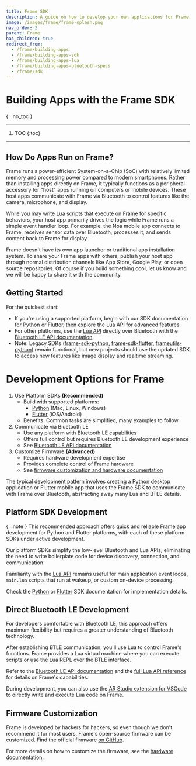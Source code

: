 ```yaml
---
title: Frame SDK
description: A guide on how to develop your own applications for Frame.
image: /images/frame/frame-splash.png
nav_order: 2
parent: Frame
has_children: true
redirect_from:
  - /frame/building-apps
  - /frame/building-apps-sdk
  - /frame/building-apps-lua
  - /frame/building-apps-bluetooth-specs
  - /frame/sdk
---
```


# Building Apps with the Frame SDK
{: .no_toc }

---

1. TOC
{:toc}

---

## How Do Apps Run on Frame?

Frame runs a power-efficient System-on-a-Chip (SoC) with relatively limited memory and processing power compared to modern smartphones. Rather than installing apps directly on Frame, it typically functions as a peripheral accessory for "host" apps running on computers or mobile devices. These host apps communicate with Frame via Bluetooth to control features like the camera, microphone, and display.

While you may write Lua scripts that execute on Frame for specific behaviors, your host app primarily drives the logic while Frame runs a simple event handler loop. For example, the Noa mobile app connects to Frame, receives sensor data over Bluetooth, processes it, and sends content back to Frame for display.

Frame doesn't have its own app launcher or traditional app installation system. To share your Frame apps with others, publish your host app through normal distribution channels like App Store, Google Play, or open source repositories. Of course if you build something cool, let us know and we will be happy to share it with the community.

## Getting Started

For the quickest start:

* If you're using a supported platform, begin with our SDK documentation for [Python](/frame/frame-sdk-python) or [Flutter](/frame/frame-sdk-python), then explore the [Lua API](/frame/frame-sdk-lua) for advanced features.
* For other platforms, use the [Lua API](/frame/frame-sdk-lua) directly over Bluetooth with the [Bluetooth LE API documentation](/frame/frame-sdk-bluetooth-specs).
* Note: Legacy SDKs ([frame-sdk-python](https://pypi.org/project/frame-sdk/), [frame-sdk-flutter](https://pub.dev/packages/frame_sdk), [frameutils-python](https://pypi.org/project/frameutils/)) remain functional, but new projects should use the updated SDK to access new features like image display and realtime streaming.

# Development Options for Frame

1. Use Platform SDKs **(Recommended)**
    * Build with supported platforms:
        * [Python](/frame/frame-sdk-python) (Mac, Linux, Windows)
        * [Flutter](/frame/frame-sdk-flutter) (iOS/Android)
    * Benefits: Common tasks are simplified, many examples to follow
2. Communicate via Bluetooth LE
    * Use any platform with Bluetooth LE capabilities
    * Offers full control but requires Bluetooth LE development experience
    * See [Bluetooth LE API documentation](/frame/frame-sdk-bluetooth-specs)
3. Customize Firmware **(Advanced)**
    * Requires hardware development expertise
    * Provides complete control of Frame hardware
    * See [firmware customization and hardware documentation](/frame/hardware#customizing-the-firmware)

The typical development pattern involves creating a Python desktop application or Flutter mobile app that uses the Frame SDK to communicate with Frame over Bluetooth, abstracting away many Lua and BTLE details.

## Platform SDK Development

{: .note }
This recommended approach offers quick and reliable Frame app development for Python and Flutter platforms, with each of these platform SDKs under active development.

Our platform SDKs simplify the low-level Bluetooth and Lua APIs, eliminating the need to write boilerplate code for device discovery, connection, and communication.

Familiarity with the [Lua API](/frame/frame-sdk-lua) remains useful for main application event loops, `main.lua` scripts that run at wakeup, or custom on-device processing.

Check the [Python](/frame/frame-sdk-python) or [Flutter](/frame/frame-sdk-flutter) SDK documentation for implementation details.


## Direct Bluetooth LE Development

For developers comfortable with Bluetooth LE, this approach offers maximum flexibility but requires a greater understanding of Bluetooth technology.

After establishing BTLE communication, you'll use Lua to control Frame's functions. Frame provides a Lua virtual machine where you can execute scripts or use the Lua REPL over the BTLE interface.

Refer to the [Bluetooth LE API documentation](/frame/frame-sdk-bluetooth-specs) and the [full Lua API reference](/frame/frame-sdk-lua) for details on Frame's capabilities.

During development, you can also use the [AR Studio extension for VSCode](/frame/frame-sdk-lua#ar-studio) to directly write and execute Lua code on Frame.

## Firmware Customization

Frame is developed by hackers for hackers, so even though we don't recommend it for most users, Frame's open-source firmware can be customized.  Find the official firmware [on GitHub](https://github.com/brilliantlabsAR/frame-codebase).

For more details on how to customize the firmware, see the [hardware documentation](/frame/hardware#customizing-the-firmware).